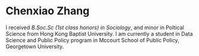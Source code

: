 # Chenxiao Zhang

I received _B.Soc.Sc (1st class honors) in Sociology_, and minor in Poltical Science from Hong Kong Baptist University. I am currently a student in Data Science and 
Public Policy program in Mccourt School of Public Policy, Georgetown University. 
